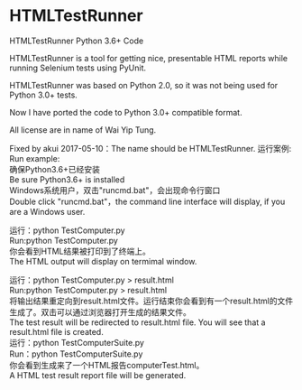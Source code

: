 # HTMLTestRunner
HTMLTestRunner Python 3.6+ Code

HTMLTestRunner is a tool for getting nice, presentable HTML reports while running Selenium tests using PyUnit.

HTMLTestRunner was based on Python 2.0, so it was not being used for Python 3.0+ tests.

Now I have ported the code to Python 3.0+ compatible format.

All license are in name of Wai Yip Tung.

Fixed by akui 2017-05-10：The name should be HTMLTestRunner.
运行案例:  
Run example:  
确保Python3.6+已经安装  
Be sure Python3.6+ is installed  
Windows系统用户，双击"runcmd.bat"，会出现命令行窗口  
Double click "runcmd.bat"，the command line interface will display, if you are a Windows user.  
  
运行：python TestComputer.py  
Run:python TestComputer.py  
你会看到HTML结果被打印到了终端上。  
The HTML output will display on termimal window.  

运行：python TestComputer.py > result.html  
Run:python TestComputer.py > result.html  
将输出结果重定向到result.html文件。运行结束你会看到有一个result.html的文件生成了。双击可以通过浏览器打开生成的结果文件。  
The test result will be redirected to result.html file. You will see that a result.html file is created.  
运行：python TestComputerSuite.py  
Run：python TestComputerSuite.py  
你会看到生成来了一个HTML报告computerTest.html。  
A HTML test result report file will be generated.  

